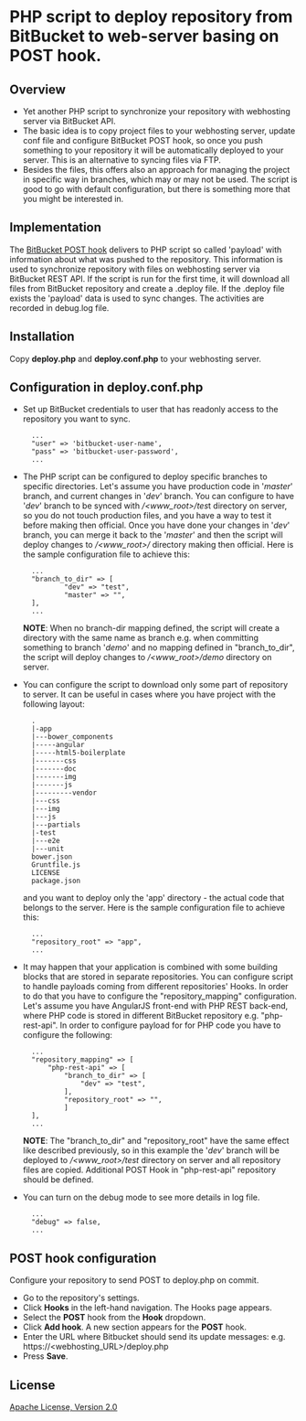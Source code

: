 # PHP script to deploy repository from BitBucket to web-server basing on POST hook. #

## Overview ##
* Yet another PHP script to synchronize your repository with webhosting server via BitBucket API. 
* The basic idea is to copy project files to your webhosting server, update conf file and configure BitBucket POST hook, so once you push something to your repository it will be automatically deployed to your server. This is an alternative to syncing files via FTP.
* Besides the files, this offers also an approach for managing the project in specific way in branches, which may or may not be used. The script is good to go with default configuration, but there is something more that you might be interested in.

## Implementation ##
The [BitBucket POST hook](https://confluence.atlassian.com/display/BITBUCKET/POST+hook+management) delivers to PHP script so called 'payload' with information about what was pushed to the repository. This information is used to synchronize repository with files on webhosting server via BitBucket REST API. If the script is run for the first time, it will download all files from BitBucket repository and create a .deploy file. If the .deploy file exists the 'payload' data is used to sync changes. The activities are recorded in debug.log file.

## Installation ##
Copy **deploy.php** and **deploy.conf.php** to your webhosting server.

## Configuration in deploy.conf.php ##
* Set up BitBucket credentials to user that has readonly access to the repository you want to sync.

		...
		"user" => 'bitbucket-user-name',
		"pass" => 'bitbucket-user-password',
		...

* The PHP script can be configured to deploy specific branches to specific directories. Let's assume you have production code in '*master*' branch, and current changes in '*dev*' branch. You can configure to have '*dev*' branch to be synced with  */<www_root>/tes*t directory on server, so you do not touch production files, and you have a way to test it before making then official. Once you have done your changes in '*dev*' branch, you can merge it back to the '*master*' and then the script will deploy changes to */<www_root>/* directory making then official. Here is the sample configuration file to achieve this: 

		...
		"branch_to_dir" => [
				"dev" => "test", 
				"master" => "",
		],
		...

	**NOTE**: When no branch-dir mapping defined, the script will create a directory with the same name as branch e.g. when committing something to branch '*demo*' and no mapping defined in "branch_to_dir", the script will deploy changes to  */<www_root>/demo* directory on server.

* You can configure the script to download only some part of repository to server. It can be useful in cases where you have project with the following layout:

		.
		|-app
		|---bower_components
		|-----angular
		|-----html5-boilerplate
		|-------css
		|-------doc
		|-------img
		|-------js
		|---------vendor
		|---css
		|---img
		|---js
		|---partials
		|-test
		|---e2e
		|---unit
		bower.json
		Gruntfile.js
		LICENSE
		package.json	


	and you want to deploy only the 'app' directory - the actual code that belongs to the server. Here is the sample configuration file to achieve this:

		...
		"repository_root" => "app",
		...

* It may happen that your application is combined with some building blocks that are stored in separate repositories. You can configure script to handle payloads coming from different repositories' Hooks. In order to do that you have to configure the "repository_mapping" configuration. Let's assume you have AngularJS front-end with PHP REST back-end, where PHP code is stored in different BitBucket repository e.g. "php-rest-api". In order to configure payload for for PHP code you have to configure the following:

		...
		"repository_mapping" => [
			"php-rest-api" => [
				"branch_to_dir" => [
					"dev" => "test",
				],
				"repository_root" => "",
				]
		],
		...

	**NOTE**: The "branch_to_dir" and "repository_root" have the same effect like described previously, so in this example the '*dev*' branch will be deployed to */<www_root>/test* directory on server and all repository files are copied. Additional POST Hook in "php-rest-api" repository should be defined.

* You can turn on the debug mode to see more details in log file. 

		...
		"debug" => false,
		...

## POST hook configuration ##
Configure your repository to send POST to deploy.php on commit. 

* Go to the repository's  settings.
* Click **Hooks** in the left-hand navigation. The Hooks page appears.
* Select the **POST** hook from the **Hook** dropdown.
* Click **Add hook**. A new section appears for the **POST** hook.
* Enter the URL where Bitbucket should send its update messages: e.g. https://<webhosting_URL>/deploy.php
* Press **Save**.

## License ##
[Apache License, Version 2.0](http://www.apache.org/licenses/LICENSE-2.0)
